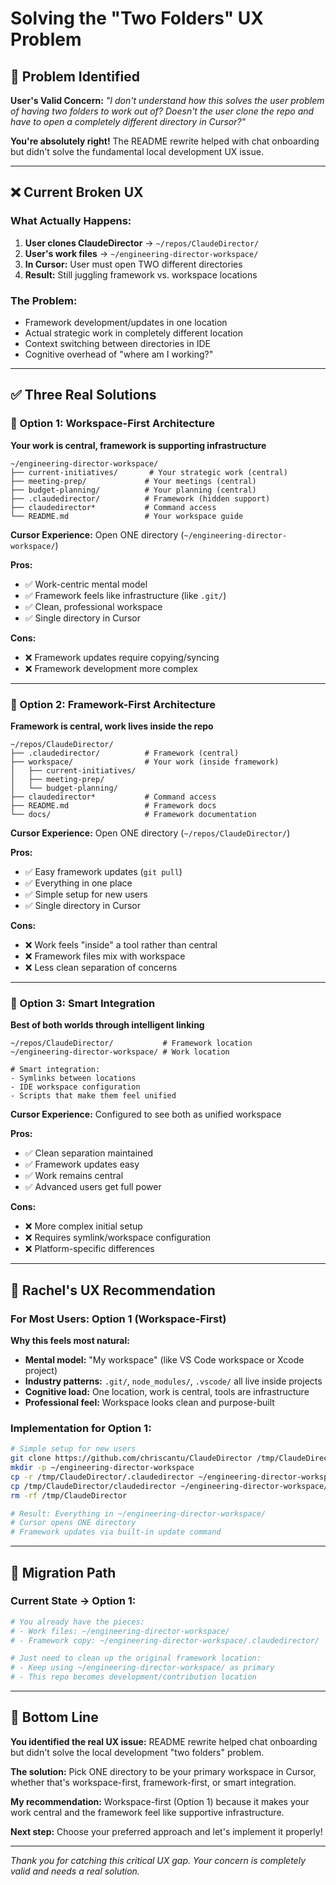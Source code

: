 # Solving the "Two Folders" UX Problem

## 🚨 **Problem Identified**

**User's Valid Concern:** *"I don't understand how this solves the user problem of having two folders to work out of? Doesn't the user clone the repo and have to open a completely different directory in Cursor?"*

**You're absolutely right!** The README rewrite helped with chat onboarding but didn't solve the fundamental local development UX issue.

---

## ❌ **Current Broken UX**

### **What Actually Happens:**
1. **User clones ClaudeDirector** → `~/repos/ClaudeDirector/`
2. **User's work files** → `~/engineering-director-workspace/`
3. **In Cursor:** User must open TWO different directories
4. **Result:** Still juggling framework vs. workspace locations

### **The Problem:**
- Framework development/updates in one location
- Actual strategic work in completely different location
- Context switching between directories in IDE
- Cognitive overhead of "where am I working?"

---

## ✅ **Three Real Solutions**

### **🎯 Option 1: Workspace-First Architecture**
**Your work is central, framework is supporting infrastructure**

```
~/engineering-director-workspace/
├── current-initiatives/       # Your strategic work (central)
├── meeting-prep/             # Your meetings (central)
├── budget-planning/          # Your planning (central)
├── .claudedirector/          # Framework (hidden support)
├── claudedirector*           # Command access
└── README.md                 # Your workspace guide
```

**Cursor Experience:** Open ONE directory (`~/engineering-director-workspace/`)

**Pros:**
- ✅ Work-centric mental model
- ✅ Framework feels like infrastructure (like `.git/`)
- ✅ Clean, professional workspace
- ✅ Single directory in Cursor

**Cons:**
- ❌ Framework updates require copying/syncing
- ❌ Framework development more complex

---

### **🎯 Option 2: Framework-First Architecture**
**Framework is central, work lives inside the repo**

```
~/repos/ClaudeDirector/
├── .claudedirector/          # Framework (central)
├── workspace/                # Your work (inside framework)
│   ├── current-initiatives/
│   ├── meeting-prep/
│   └── budget-planning/
├── claudedirector*           # Command access
├── README.md                 # Framework docs
└── docs/                     # Framework documentation
```

**Cursor Experience:** Open ONE directory (`~/repos/ClaudeDirector/`)

**Pros:**
- ✅ Easy framework updates (`git pull`)
- ✅ Everything in one place
- ✅ Simple setup for new users
- ✅ Single directory in Cursor

**Cons:**
- ❌ Work feels "inside" a tool rather than central
- ❌ Framework files mix with workspace
- ❌ Less clean separation of concerns

---

### **🎯 Option 3: Smart Integration**
**Best of both worlds through intelligent linking**

```
~/repos/ClaudeDirector/           # Framework location
~/engineering-director-workspace/ # Work location

# Smart integration:
- Symlinks between locations
- IDE workspace configuration
- Scripts that make them feel unified
```

**Cursor Experience:** Configured to see both as unified workspace

**Pros:**
- ✅ Clean separation maintained
- ✅ Framework updates easy
- ✅ Work remains central
- ✅ Advanced users get full power

**Cons:**
- ❌ More complex initial setup
- ❌ Requires symlink/workspace configuration
- ❌ Platform-specific differences

---

## 🎨 **Rachel's UX Recommendation**

### **For Most Users: Option 1 (Workspace-First)**

**Why this feels most natural:**
- **Mental model:** "My workspace" (like VS Code workspace or Xcode project)
- **Industry patterns:** `.git/`, `node_modules/`, `.vscode/` all live inside projects
- **Cognitive load:** One location, work is central, tools are infrastructure
- **Professional feel:** Workspace looks clean and purpose-built

### **Implementation for Option 1:**
```bash
# Simple setup for new users
git clone https://github.com/chriscantu/ClaudeDirector /tmp/ClaudeDirector
mkdir -p ~/engineering-director-workspace
cp -r /tmp/ClaudeDirector/.claudedirector ~/engineering-director-workspace/
cp /tmp/ClaudeDirector/claudedirector ~/engineering-director-workspace/
rm -rf /tmp/ClaudeDirector

# Result: Everything in ~/engineering-director-workspace/
# Cursor opens ONE directory
# Framework updates via built-in update command
```

---

## 🔄 **Migration Path**

### **Current State → Option 1:**
```bash
# You already have the pieces:
# - Work files: ~/engineering-director-workspace/
# - Framework copy: ~/engineering-director-workspace/.claudedirector/

# Just need to clean up the original framework location:
# - Keep using ~/engineering-director-workspace/ as primary
# - This repo becomes development/contribution location
```

---

## 🎯 **Bottom Line**

**You identified the real UX issue:** README rewrite helped chat onboarding but didn't solve the local development "two folders" problem.

**The solution:** Pick ONE directory to be your primary workspace in Cursor, whether that's workspace-first, framework-first, or smart integration.

**My recommendation:** Workspace-first (Option 1) because it makes your work central and the framework feel like supportive infrastructure.

**Next step:** Choose your preferred approach and let's implement it properly!

---

*Thank you for catching this critical UX gap. Your concern is completely valid and needs a real solution.*
